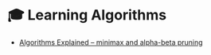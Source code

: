 # :mortar_board: Learning Algorithms

- [Algorithms Explained – minimax and alpha-beta pruning](minimax-and-alpha-beta-pruning/)
